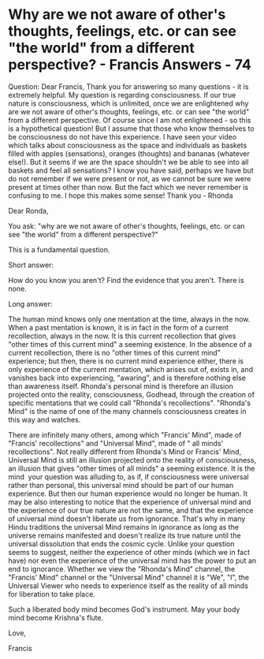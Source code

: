 # Why are we not aware of other's thoughts, feelings, etc. or can see "the world" from a different perspective? - Francis Answers - 74

Question: Dear Francis, Thank you for answering so many questions - it is extremely helpful. My question is regarding consciousness. If our true nature is consciousness, which is unlimited, once we are enlightened why are we not aware of other's thoughts, feelings, etc. or can see &quot;the world&quot; from a different perspective. Of course since I am not enlightened - so this is a hypothetical question! But I assume that those who know themselves to be consciousness do not have this experience. I have seen your video which talks about consciousness as the space and individuals as baskets filled with apples (sensations), oranges (thoughts) and bananas (whatever else!). But it seems if we are the space shouldn't we be able to see into all baskets and feel all sensations? I know you have said, perhaps we have but do not remember if we were present or not, as we cannot be sure we were present at times other than now. But the fact which we never remember is confusing to me. I hope this makes some sense! Thank you - Rhonda

Dear Ronda,

You ask: &quot;why are we not aware of other's thoughts, feelings, etc. or can see &quot;the world&quot; from a different perspective?&quot;

This is a fundamental question.

Short answer:

How do you know you aren't? Find the evidence that you aren't. There is none.

Long answer:

The human mind knows only one mentation at the time, always in the now. When a past mentation is known, it is in fact in the form of a current recollection, always in the now. It is this current recollection that gives &quot;other times of this current mind&quot; a seeming existence. In the absence of a current recollection, there is no &quot;other times of this current mind&quot; experience; but then, there is no current mind experience either, there is only experience of the current mentation, which arises out of, exists in, and vanishes back into experiencing, &quot;awaring&quot;, and is therefore nothing else than awareness itself. Rhonda's personal mind is therefore an illusion projected onto the reality, consciousness, Godhead, through the creation of specific mentations that we could call &quot;Rhonda's recollections&quot;. &quot;Rhonda's Mind&quot; is the name of one of the many channels consciousness creates in this way and watches.&nbsp;

There are infinitely many others, among which &quot;Francis' Mind&quot;, made of &quot;Francis' recollections&quot; and &quot;Universal Mind&quot;, made of &quot; all minds' recollections&quot;. Not really different from Rhonda's Mind or Francis' Mind, Universal Mind is still an illusion projected onto the reality of consciousness, an illusion that gives &quot;other times of all minds&quot; a seeming existence. It is the mind&nbsp; your question was alluding to, as if, if consciousness were universal rather than personal, this universal mind should be part of our human experience. But then our human experience would no longer be human. It may be also interesting to notice that the experience of universal mind and the experience of our true nature are not the same, and that the experience of universal mind doesn't liberate us from ignorance. That's why in many Hindu traditions the universal Mind remains in ignorance as long as the universe remains manifested and doesn't realize its true nature until the universal dissolution that ends the cosmic cycle. Unlike your question seems to suggest, neither the experience of other minds (which we in fact have) nor even the experience of the universal mind has the power to put an end to ignorance. Whether we view the &quot;Rhonda's Mind&quot; channel, the &quot;Francis' Mind&quot; channel or the &quot;Universal Mind&quot; channel it is &quot;We&quot;, &quot;I&quot;, the Universal Viewer who needs to experience itself as the reality of all minds for liberation to take place.&nbsp;

Such a liberated body mind becomes God's instrument. May your body mind become Krishna's flute. &nbsp;

Love,

Francis

